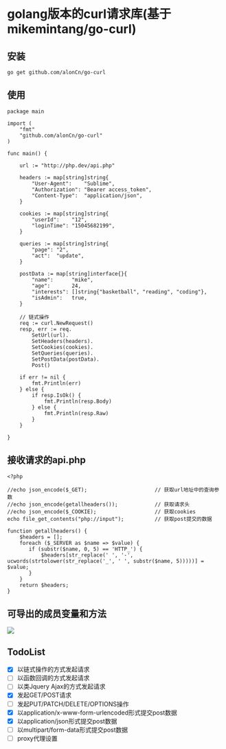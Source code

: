 # golang版本的curl请求库(基于mikemintang/go-curl)


## 安装

```
go get github.com/alonCn/go-curl
```
  
## 使用

```
package main

import (
    "fmt"
    "github.com/alonCn/go-curl"
)

func main() {

    url := "http://php.dev/api.php"

    headers := map[string]string{
        "User-Agent":    "Sublime",
        "Authorization": "Bearer access_token",
        "Content-Type":  "application/json",
    }

    cookies := map[string]string{
        "userId":    "12",
        "loginTime": "15045682199",
    }

    queries := map[string]string{
        "page": "2",
        "act":  "update",
    }

    postData := map[string]interface{}{
        "name":      "mike",
        "age":       24,
        "interests": []string{"basketball", "reading", "coding"},
        "isAdmin":   true,
    }

    // 链式操作
    req := curl.NewRequest()
    resp, err := req.
        SetUrl(url).
        SetHeaders(headers).
        SetCookies(cookies).
        SetQueries(queries).
        SetPostData(postData).
        Post()

    if err != nil {
        fmt.Println(err)
    } else {
        if resp.IsOk() {
            fmt.Println(resp.Body)
        } else {
            fmt.Println(resp.Raw)
        }
    }

}

```


## 接收请求的api.php
```
<?php  

//echo json_encode($_GET);                      // 获取url地址中的查询参数
//echo json_encode(getallheaders());            // 获取请求头
//echo json_encode($_COOKIE);                   // 获取cookies
echo file_get_contents("php://input");          // 获取post提交的数据

function getallheaders() { 
    $headers = []; 
    foreach ($_SERVER as $name => $value) { 
       if (substr($name, 0, 5) == 'HTTP_') { 
           $headers[str_replace(' ', '-', ucwords(strtolower(str_replace('_', ' ', substr($name, 5)))))] = $value; 
       } 
    } 
    return $headers; 
} 
```

## 可导出的成员变量和方法
![](go-curl.png)

## TodoList

- [x] 以链式操作的方式发起请求
- [ ] 以函数回调的方式发起请求
- [ ] 以类Jquery Ajax的方式发起请求
- [x] 发起GET/POST请求
- [ ] 发起PUT/PATCH/DELETE/OPTIONS操作
- [x] 以application/x-www-form-urlencoded形式提交post数据
- [x] 以application/json形式提交post数据
- [ ] 以multipart/form-data形式提交post数据
- [ ] proxy代理设置
